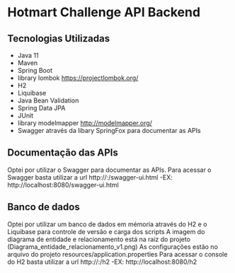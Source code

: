 # Hotmart Challenge API Backend

## Tecnologias Utilizadas
* Java 11
* Maven
* Spring Boot
* library lombok https://projectlombok.org/
* H2
* Liquibase
* Java Bean Validation
* Spring Data JPA
* JUnit
* library modelmapper http://modelmapper.org/
* Swagger através da libary SpringFox para documentar as APIs


## Documentação das APIs
Optei por utilizar o Swagger para documentar as APIs. 
Para acessar o Swagger basta utilizar a url  http://<host>:<porta>/swagger-ui.html -EX: http://localhost:8080/swagger-ui.html

## Banco de dados
Optei por utilizar um banco de dados em mémoria através do H2 e o Liquibase para controle de versão e carga dos scripts
A imagem do diagrama de entidade e relacionamento está na raiz do projeto (Diagrama_entidade_relacionamento_v1.png)
As configurações estão no arquivo do projeto resources/application.properties
Para acessar o console do H2 basta utilizar a url  http://<host>:<porta>/h2 -EX: http://localhost:8080/h2